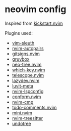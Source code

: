 # neovim config

Inspired from [kickstart.nvim](https://github.com/nvim-lua/kickstart.nvim)

Plugins used:
- [vim-sleuth](https://github.com/tpope/vim-sleuth)
- [nvim-autopairs](https://github.com/windwp/nvim-autopairs)
- [gitsigns.nvim](https://github.com/lewis6991/gitsigns.nvim)
- [gruvbox](https://github.com/morhetz/gruvbox)
- [neo-tree.nvim](https://github.com/nvim-neo-tree/neo-tree.nvim)
- [which-key.nvim](https://github.com/folke/which-key.nvim)
- [telescope.nvim](https://github.com/nvim-telescope/telescope.nvim)
- [lazydev.nvim](https://github.com/folke/lazydev.nvim)
- [luvit-meta](https://github.com/Bilal2453/luvit-meta)
- [nvim-lspconfig](https://github.com/neovim/nvim-lspconfig)
- [conform.nvim](https://github.com/stevearc/conform.nvim)
- [nvim-cmp](https://github.com/hrsh7th/nvim-cmp)
- [todo-comments.nvim](https://github.com/folke/todo-comments.nvim)
- [mini.nvim](https://github.com/echasnovski/mini.nvim)
- [nvim-treesitter](https://github.com/nvim-treesitter/nvim-treesitter)
- [undotree](https://github.com/mbbill/undotree)
